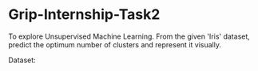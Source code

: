 # Grip-Internship-Task2

To explore Unsupervised Machine Learning. From the given 'Iris' dataset, predict the optimum number of clusters and represent it visually.

Dataset:
